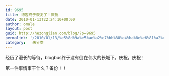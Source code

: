```yaml
---
id: 9695
title: 博客终于恢复了！庆祝
date: 2010-01-13T22:24:10+00:00
author: omale
layout: post
guid: http://hezongjian.com/blog/?p=9695
permalink: '/2010/01/13/%e5%8d%9a%e5%ae%a2%e7%bb%88%e4%ba%8e%e6%81%a2%e5%a4%8d%e4%ba%86%ef%bc%81%e5%ba%86%e7%a5%9d/'
category:   未分类  
---
```

经历了漫长的等待，blogbus终于没有倒在伟大的长城下。庆祝，庆祝！

第一件事情事干什么？备份！！